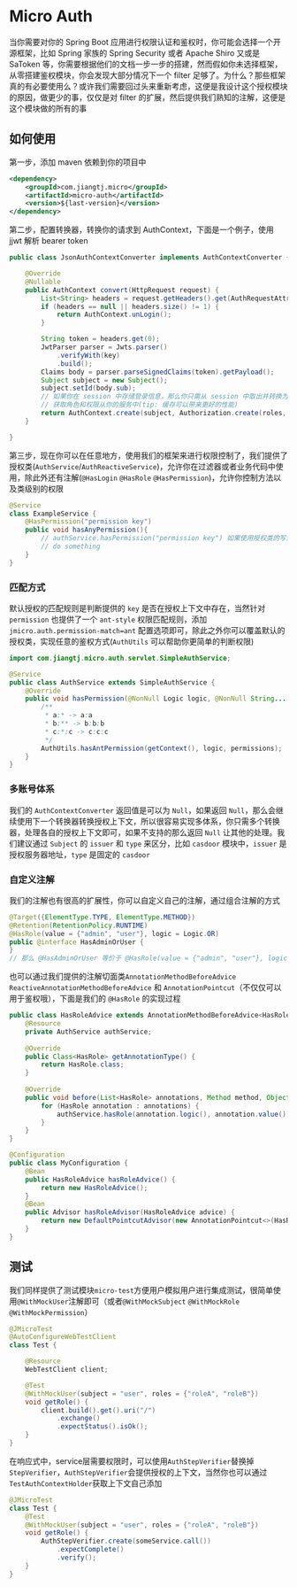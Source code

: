 # Micro Auth

当你需要对你的 Spring Boot 应用进行权限认证和鉴权时，你可能会选择一个开源框架，比如 Spring 家族的 Spring Security 或者 Apache Shiro 又或是 SaToken 等，你需要根据他们的文档一步一步的搭建，然而假如你未选择框架，从零搭建鉴权模块，你会发现大部分情况下一个 filter 足够了。为什么？那些框架真的有必要使用么？或许我们需要回过头来重新考虑，这便是我设计这个授权模块的原因，做更少的事，仅仅是对 filter 的扩展，然后提供我们熟知的注解，这便是这个模块做的所有的事

## 如何使用

第一步，添加 maven 依赖到你的项目中

```xml
<dependency>
    <groupId>com.jiangtj.micro</groupId>
    <artifactId>micro-auth</artifactId>
    <version>${last-version}</version>
</dependency>
```

第二步，配置转换器，转换你的请求到 AuthContext，下面是一个例子，使用 jjwt 解析 bearer token

```java
public class JsonAuthContextConverter implements AuthContextConverter {

    @Override
    @Nullable
    public AuthContext convert(HttpRequest request) {
        List<String> headers = request.getHeaders().get(AuthRequestAttributes.TOKEN_HEADER_NAME);
        if (headers == null || headers.size() != 1) {
            return AuthContext.unLogin();
        }

        String token = headers.get(0);
        JwtParser parser = Jwts.parser()
            .verifyWith(key)
            .build();
        Claims body = parser.parseSignedClaims(token).getPayload();
        Subject subject = new Subject();
        subject.setId(body.sub);
        // 如果你在 session 中存储登录信息，那么你只需从 session 中取出并转换为 AuthContext 即可
        // 获取角色和权限从你的服务中(tip: 缓存可以带来更好的性能)
        return AuthContext.create(subject, Authorization.create(roles, permissions));
    }

}
```

第三步，现在你可以在任意地方，使用我们的框架来进行权限控制了，我们提供了授权类(`AuthService`/`AuthReactiveService`)，允许你在过滤器或者业务代码中使用，除此外还有注解(`@HasLogin` `@HasRole` `@HasPermission`)，允许你控制方法以及类级别的权限

```java
@Service
class ExampleService {
    @HasPermission("permission key")
    public void hasAnyPermission(){
        // authService.hasPermission("permission key") 如果使用授权类的写法，是不是和注解很相似
        // do something
    }
}
```

### 匹配方式

默认授权的匹配规则是判断提供的 `key` 是否在授权上下文中存在，当然针对 `permission` 也提供了一个 `ant-style` 权限匹配规则，添加 `jmicro.auth.permission-match=ant` 配置选项即可，除此之外你可以覆盖默认的授权类，实现任意的鉴权方式(`AuthUtils` 可以帮助你更简单的判断权限)

```java
import com.jiangtj.micro.auth.servlet.SimpleAuthService;

@Service
public class AuthService extends SimpleAuthService {
    @Override
    public void hasPermission(@NonNull Logic logic, @NonNull String... permissions) {
        /**
         * a:* -> a:a
         * b:** -> b:b:b
         * c:*:c -> c:c:c
         */
        AuthUtils.hasAntPermission(getContext(), logic, permissions);
    }
}
```

### 多账号体系

我们的 `AuthContextConverter` 返回值是可以为 `Null`，如果返回 `Null`，那么会继续使用下一个转换器转换授权上下文，所以很容易实现多体系，你只需多个转换器，处理各自的授权上下文即可，如果不支持的那么返回 `Null` 让其他的处理。我们建议通过 `Subject` 的 `issuer` 和 `type` 来区分，比如 `casdoor` 模块中，`issuer` 是授权服务器地址，`type` 是固定的 `casdoor`

### 自定义注解

我们的注解也有很高的扩展性，你可以自定义自己的注解，通过组合注解的方式

```java
@Target({ElementType.TYPE, ElementType.METHOD})
@Retention(RetentionPolicy.RUNTIME)
@HasRole(value = {"admin", "user"}, logic = Logic.OR)
public @interface HasAdminOrUser {
}
// 那么 @HasAdminOrUser 等价于 @HasRole(value = {"admin", "user"}, logic = Logic.OR)
```

也可以通过我们提供的注解切面类`AnnotationMethodBeforeAdvice` `ReactiveAnnotationMethodBeforeAdvice` 和 `AnnotationPointcut`（不仅仅可以用于鉴权哦），下面是我们的 `@HasRole` 的实现过程

```java
public class HasRoleAdvice extends AnnotationMethodBeforeAdvice<HasRole> {
    @Resource
    private AuthService authService;
    
    @Override
    public Class<HasRole> getAnnotationType() {
        return HasRole.class;
    }
    
    @Override
    public void before(List<HasRole> annotations, Method method, Object[] args, @Nullable Object target) {
        for (HasRole annotation : annotations) {
            authService.hasRole(annotation.logic(), annotation.value());
        }
    }
}

@Configuration
public class MyConfiguration {
    @Bean
    public HasRoleAdvice hasRoleAdvice() {
        return new HasRoleAdvice();
    }
    @Bean
    public Advisor hasRoleAdvisor(HasRoleAdvice advice) {
        return new DefaultPointcutAdvisor(new AnnotationPointcut<>(HasRole.class), advice);
    }
}
```

## 测试

我们同样提供了测试模块`micro-test`方便用户模拟用户进行集成测试，很简单使用`@WithMockUser`注解即可（或者`@WithMockSubject` `@WithMockRole` `@WithMockPermission`）

```java
@JMicroTest
@AutoConfigureWebTestClient
class Test {

    @Resource
    WebTestClient client;

    @Test
    @WithMockUser(subject = "user", roles = {"roleA", "roleB"})
    void getRole() {
        client.build().get().uri("/")
            .exchange()
            .expectStatus().isOk();
    }
}
```

在响应式中，service层需要权限时，可以使用`AuthStepVerifier`替换掉`StepVerifier`，`AuthStepVerifier`会提供授权的上下文，当然你也可以通过`TestAuthContextHolder`获取上下文自己添加

```java
@JMicroTest
class Test {
    @Test
    @WithMockUser(subject = "user", roles = {"roleA", "roleB"})
    void getRole() {
        AuthStepVerifier.create(someService.call())
            .expectComplete()
            .verify();
    }
}
```

